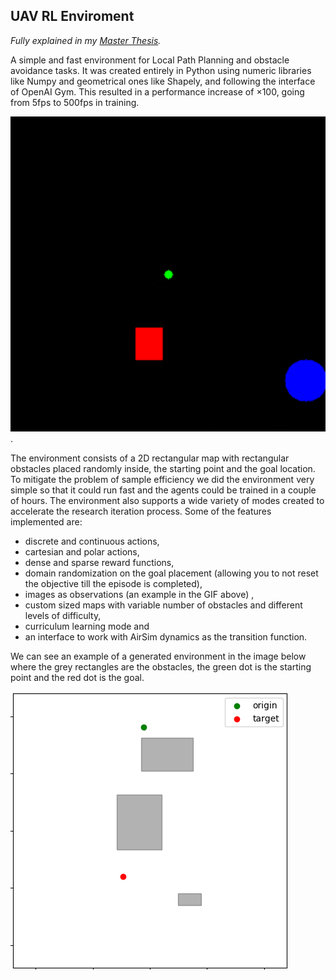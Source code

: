 ## UAV RL Enviroment

*Fully explained in my [Master Thesis](https://github.com/itsTAMART/Master-Thesis/blob/master/MasterThesis_Daniel_Tapia.pdf).*

A simple and fast environment for Local Path Planning and obstacle avoidance tasks. It was created entirely in Python using numeric libraries like Numpy and geometrical ones like Shapely, and following the interface of OpenAI Gym. This resulted in a performance increase of $\times$100, going from 5fps to 500fps in training.



![gif1](./learned_bot_behaviours.gif).



The environment consists of a 2D rectangular map with rectangular obstacles placed randomly inside, the starting point and the goal location. To mitigate the problem of sample efficiency we did the environment very simple so that it could run fast and the agents could be trained in a couple of hours. The environment also supports a wide variety of modes created to accelerate the research iteration process. Some of the features implemented are:

- discrete and continuous actions, 
- cartesian and polar actions,
- dense and sparse reward functions,
- domain randomization on the goal placement (allowing you to not reset the objective till the episode is completed),
- images as observations (an example in the GIF above) ,
- custom sized maps with variable number of obstacles and different levels of difficulty,
- curriculum learning mode and
- an interface to work with AirSim dynamics as the transition function.

We can see an example of a generated environment in the image below where the grey rectangles are the obstacles, the green dot is the starting point and the red dot is the goal.



![map1](./Map1.png)



